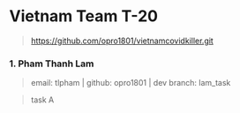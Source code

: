 # Vietnam Team T-20

> https://github.com/opro1801/vietnamcovidkiller.git

### 1. Pham Thanh Lam

> email: tlpham | github: opro1801 | dev branch: lam_task

> task A